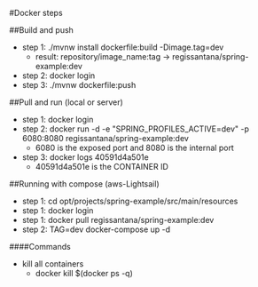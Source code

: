 #Docker steps
    
   ##Build and push
   - step 1: ./mvnw install dockerfile:build -Dimage.tag=dev
       - result: repository/image_name:tag  -> regissantana/spring-example:dev
   - step 2:  docker login
   - step 3: ./mvnw dockerfile:push
    
   ##Pull and run (local or server)
   - step 1:  docker login
   - step 2:  docker run -d -e "SPRING_PROFILES_ACTIVE=dev" -p 6080:8080 regissantana/spring-example:dev
       - 6080 is the exposed port and 8080 is the internal port  
   - step 3:  docker logs 40591d4a501e
       - 40591d4a501e is the CONTAINER ID
       
   ##Running with compose (aws-Lightsail)
   - step 1:  cd opt/projects/spring-example/src/main/resources
   - step 1:  docker login
   - step 1:  docker pull regissantana/spring-example:dev
   - step 2:  TAG=dev docker-compose up -d
   
   
####Commands
- kill all containers 
    - docker kill $(docker ps -q)

